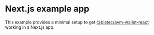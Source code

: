 # Next.js example app

This example provides a minimal setup to get [@biatec/avm-wallet-react](https://github.com/scholtz/avm-wallet/tree/v3/packages/avm-wallet-react) working in a Next.js app.
